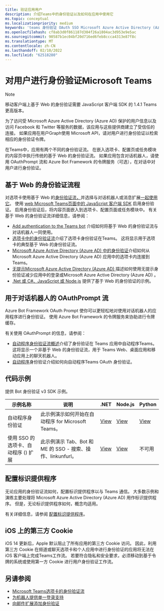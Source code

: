 ```yaml
---
title: 验证应用用户
description: 介绍Teams中的身份验证以及如何在应用中使用它
ms.topic: conceptual
ms.localizationpriority: medium
keywords: 'teams 身份验证 OAuth SSO Microsoft Azure Active Directory (Azure AD) '
ms.openlocfilehash: cf8ab3d0f861187d304f26a1804ac3d953e9e5ac
ms.sourcegitcommit: 90587b1ec04bf20d716ed6feb8ccca4313e87f8c
ms.translationtype: MT
ms.contentlocale: zh-CN
ms.lasthandoff: 02/10/2022
ms.locfileid: "62518280"
---
```

# <a name="authenticate-users-in-microsoft-teams"></a>对用户进行身份验证Microsoft Teams

> [!Note]
> 移动客户端上基于 Web 的身份验证需要 JavaScript 客户端 SDK 的 1.4.1 Teams更高版本。

为了访问受 Microsoft Azure Active Directory (Azure AD) 保护的用户信息以及访问 Facebook 和 Twitter 等服务的数据，该应用与这些提供商建立了受信任的连接。 如果应用在用户Graph使用 Microsoft API，请对用户进行身份验证以检索相应的身份验证令牌。

在Teams中，应用有两个不同的身份验证流。 在嵌入选项卡、配置页或任务模块的内容[](~/tabs/how-to/create-tab-pages/content-page.md)页中执行传统的基于 Web 的身份验证流。 如果应用包含对话机器人，请使用 OAuthPrompt 流和 Azure Bot Framework 的令牌服务（可选），在对话中对用户进行身份验证。

## <a name="web-based-authentication-flow"></a>基于 Web 的身份验证流程

对选项卡使用基于 Web 的[身份验证流，](~/tabs/what-are-tabs.md)并选择与对话机器人或消息[](~/bots/what-are-bots.md)扩展[一起使用它](~/messaging-extensions/what-are-messaging-extensions.md)。 使用 [web Microsoft Teams页面中的 JavaScript 客户端 SDK](/javascript/api/overview/msteams-client) 启用身份验证。 启用身份验证后，将内容页面嵌入到选项卡、配置页面或任务模块中。 有关基于 Web 的身份验证流详细信息，请参阅：

* [Add authentication to the Teams bot](~/bots/how-to/authentication/add-authentication.md) 介绍如何将基于 Web 的身份验证流与对话机器人一同使用。
* [选项卡中的身份验证流](~/tabs/how-to/authentication/auth-flow-tab.md)介绍了选项卡身份验证在Teams。 这将显示用于选项卡的典型基于 Web 的身份验证流。
* [Microsoft Azure Active Directory (Azure AD) 中的身份验证](~/tabs/how-to/authentication/auth-tab-AAD.md)介绍如何从 Microsoft Azure Active Directory (Azure AD) 应用中的选项卡内连接到Teams。
* [无提示Microsoft Azure Active Directory (Azure AD) ](~/tabs/how-to/authentication/auth-silent-AAD.md)描述如何使用无提示身份验证减少应用中的登录或Microsoft Azure Active Directory (Azure AD) 。
* [.Net 或 C#](https://github.com/OfficeDev/microsoft-teams-sample-complete-csharp)[、JavaScript 或 Node.js](https://github.com/OfficeDev/microsoft-teams-sample-complete-node) 提供了基于 Web 的身份验证的示例。

## <a name="the-oauthprompt-flow-for-conversational-bots"></a>用于对话机器人的 OAuthPrompt 流

Azure Bot Framework OAuth Prompt 使你可以更轻松地对使用对话机器人的应用程序进行身份验证。 使用 Azure Bot Framework 的令牌服务来协助进行令牌缓存。

有关使用 OAuthPrompt 的信息，请参阅：

* [自动程序身份验证流概述](~/bots/how-to/authentication/auth-flow-bot.md)介绍了身份验证在 Teams 应用中自动程序Teams。 这将显示一个非基于 Web 的身份验证流，用于 Teams Web、桌面应用和移动应用上的聊天机器人。
* [自动程序](~/bots/how-to/authentication/add-authentication.md)身份验证介绍如何向自动程序Teams OAuth 身份验证。

## <a name="code-sample"></a>代码示例

提供 Bot 身份验证 v3 SDK 示例。

| **示例名称** | **说明** | **.NET** | **Node.js** | **Python** |
|---------------|------------|------------|-------------|---------------|
| 自动程序身份验证 | 此示例演示如何开始在自动程序 for Microsoft Teams。 | [View](https://github.com/microsoft/BotBuilder-Samples/tree/master/samples/csharp_dotnetcore/46.teams-auth) | [View](https://github.com/microsoft/BotBuilder-Samples/tree/master/samples/javascript_nodejs/46.teams-auth) | [View](https://github.com/microsoft/BotBuilder-Samples/tree/main/samples/python/46.teams-auth) |
| 使用 SSO 的选项卡、自动程序 () 扩展 | 此示例演示 Tab、Bot 和 ME 的 SSO - 搜索、操作、linkunfurl。 |  [View](https://github.com/OfficeDev/Microsoft-Teams-Samples/tree/main/samples/app-sso/csharp) | [View](https://github.com/OfficeDev/Microsoft-Teams-Samples/tree/main/samples/app-sso/nodejs) | 不可用 |


## <a name="configure-the-identity-provider"></a>配置标识提供程序

无论应用的身份验证流如何，配置标识提供程序以与 Teams 通信。 大多数示例和演练主要处理将 Microsoft Azure Active Directory (Azure AD) 用作标识提供程序。 但是，无论标识提供程序如何，概念均适用。 

有关详细信息，请参阅 [配置标识提供程序](~/concepts/authentication/configure-identity-provider.md)。

## <a name="third-party-cookies-on-ios"></a>iOS 上的第三方 Cookie

iOS 14 更新后，Apple 默认阻止了所有应用的第[](https://webkit.org/blog/10218/full-third-party-cookie-blocking-and-more/)三方 Cookie 访问。 因此，利用第三方 Cookie 在频道或聊天选项卡和个人应用中进行身份验证的应用将无法在 iOS 客户端上完成Teams工作流。 若要符合隐私和安全要求，必须移动到基于令牌的系统或使用第一方 Cookie 进行用户身份验证工作流。

## <a name="see-also"></a>另请参阅

* [Microsoft Teams选项卡的身份验证流](~/tabs/how-to/authentication/auth-flow-tab.md)
* [为机器人提供单一登录支持](~/bots/how-to/authentication/auth-aad-sso-bots.md)
* [向邮件扩展添加身份验证](~/messaging-extensions/how-to/add-authentication.md)